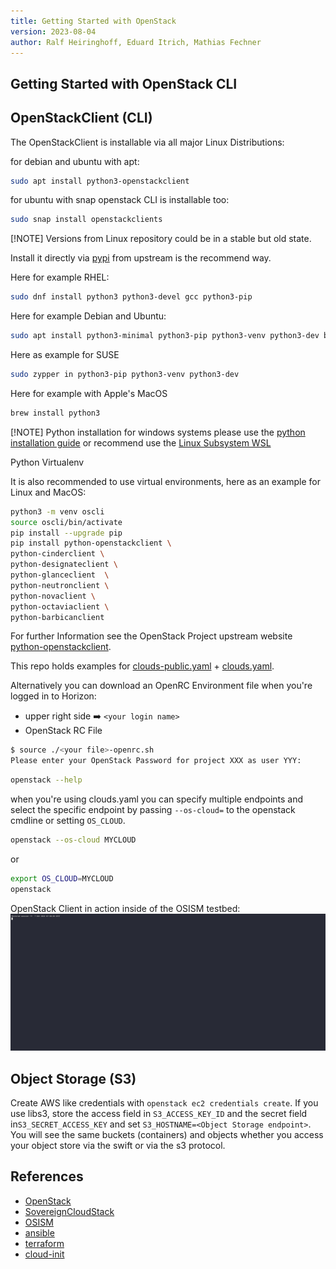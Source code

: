 ```yaml
---
title: Getting Started with OpenStack
version: 2023-08-04
author: Ralf Heiringhoff, Eduard Itrich, Mathias Fechner
---
```


## Getting Started with OpenStack CLI

## OpenStackClient (CLI)

The OpenStackClient is installable via all major Linux Distributions:

for debian and ubuntu with apt:

```bash
sudo apt install python3-openstackclient
```

for ubuntu with snap openstack CLI is installable too:

```bash
sudo snap install openstackclients
```

[!NOTE]
Versions from Linux repository could be in a stable but old state.

Install it directly via [pypi](https://pypi.org/project/python-openstackclient)
from upstream is the recommend way.

Here for example RHEL:

```bash
sudo dnf install python3 python3-devel gcc python3-pip
```

Here for example Debian and Ubuntu:

```bash
sudo apt install python3-minimal python3-pip python3-venv python3-dev build-essential
```

 Here as example for SUSE

```bash
sudo zypper in python3-pip python3-venv python3-dev
```

Here for example with Apple's MacOS

```bash
brew install python3
```

[!NOTE]
Python installation for windows systems please use the [python installation guide](https://www.python.org/downloads/windows/)
or recommend use the [Linux Subsystem WSL](https://learn.microsoft.com/de-de/windows/wsl/install)

Python Virtualenv

It is also recommended to use virtual environments, here as an example for
Linux and MacOS:

```bash
python3 -m venv oscli
source oscli/bin/activate
pip install --upgrade pip
pip install python-openstackclient \
python-cinderclient \
python-designateclient \
python-glanceclient  \
python-neutronclient \
python-novaclient \
python-octaviaclient \
python-barbicanclient

```

For further Information see the OpenStack Project upstream website
[python-openstackclient](https://docs.openstack.org/python-openstackclient/latest/index.html).

This repo holds examples for [clouds-public.yaml](clouds-public.yaml) + [clouds.yaml](clouds.yaml.sample).

Alternatively you can download an OpenRC Environment file when you're logged
in to Horizon:

- upper right side :arrow_right: `<your login name>`
- OpenStack RC File

```bash
$ source ./<your file>-openrc.sh
Please enter your OpenStack Password for project XXX as user YYY:
```

```bash
openstack --help
```

when you're using clouds.yaml you can specify multiple endpoints and
select the specific endpoint by passing `--os-cloud=` to the
openstack cmdline or setting `OS_CLOUD`.

```bash
openstack --os-cloud MYCLOUD
```

or

```bash
export OS_CLOUD=MYCLOUD
openstack
```

OpenStack Client in action inside of the OSISM testbed:
![Example OpenStackClient in testbed](getting_started_openstack_anim.gif)

## Object Storage (S3)

Create AWS like credentials with `openstack ec2 credentials create`.
If you use libs3, store the access field in `S3_ACCESS_KEY_ID` and the secret
field in`S3_SECRET_ACCESS_KEY` and set `S3_HOSTNAME=<Object Storage endpoint>`.
You will see the same buckets (containers) and objects whether you access your
object store via the swift or via the s3 protocol.

## References

- [OpenStack](https://www.openstack.org "OpenStack Site")
- [SovereignCloudStack](https://github.com/SovereignCloudStack "SovereignCloudStack on github")
- [OSISM](https://github.com/osism "OSISM on github")
- [ansible](https://docs.ansible.com/ansible/latest/collections/openstack/cloud/index.html "Ansible Module OpenStack")
- [terraform](https://registry.terraform.io/providers/terraform-provider-openstack/openstack/latest/docs "OpenStack Terraform Provider")
- [cloud-init](https://cloudinit.readthedocs.io/en/latest/ "cloud-init documentation")
